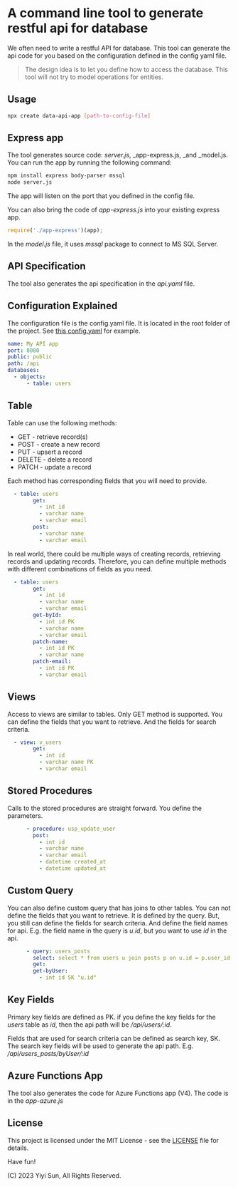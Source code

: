 # A command line tool to generate restful api for database

We often need to write a restful API for database. This tool can generate the api code for you based on the configuration defined in the config yaml file.

> The design idea is to let you define how to access the database. This tool will not try to model operations for entities.

## Usage

```bash
npx create data-api-app [path-to-config-file]
```

## Express app

The tool generates source code: _server.js_, _app-express.js, _and _model.js. You can run the app by running the following command:

```bash
npm install express body-parser mssql
node server.js
```
The app will listen on the port that you defined in the config file.

You can also bring the code of _app-express.js_ into your existing express app.

```javascript
require('./app-express')(app);
```

In the _model.js_ file, it uses _mssql_ package to connect to MS SQL Server.

## API Specification

The tool also generates the api specification in the _api.yaml_ file.

## Configuration Explained

The configuration file is the config.yaml file. It is located in the root folder of the project. See [this config.yaml](config.yaml) for example.

```yaml
name: My API app
port: 8080
public: public
path: /api
databases:
  - objects:
      - table: users
```


## Table

Table can use the following methods:

* GET - retrieve record(s)
* POST - create a new record
* PUT - upsert a record
* DELETE - delete a record
* PATCH - update a record

Each method has corresponding fields that you will need to provide.

```yaml
  - table: users
        get:
          - int id
          - varchar name
          - varchar email
        post:
          - varchar name
          - varchar email

```

In real world, there could be multiple ways of creating records, retrieving records and updating records. Therefore, you can define multiple methods with different combinations of fields as you need.

```yaml
  - table: users
        get:
          - int id
          - varchar name
          - varchar email
        get-byId:
          - int id PK
          - varchar name
          - varchar email
        patch-name:
          - int id PK
          - varchar name
        patch-email:
          - int id PK
          - varchar email
```

## Views

Access to views are similar to tables. Only GET method is supported. You can define the fields that you want to retrieve. And the fields for search criteria.

```yaml
  - view: v_users
        get:
          - int id
          - varchar name PK
          - varchar email
```

## Stored Procedures

Calls to the stored procedures are straight forward. You define the parameters.

```yaml
      - procedure: usp_update_user
        post:
          - int id
          - varchar name
          - varchar email
          - datetime created_at
          - datetime updated_at
```

## Custom Query

You can also define custom query that has joins to other tables. You can not define the fields that you want to retrieve. It is defined by the query. But, you still can define the fields for search criteria. And define the field names for api. E.g. the field name in the query is _u.id_, but you want to use _id_ in the api.

```yaml
      - query: users_posts
        select: select * from users u join posts p on u.id = p.user_id
        get:
        get-byUser:
          - int id SK "u.id"
```

## Key Fields

Primary key fields are defined as PK. if you define the key fields for the _users_ table as _id_, then the api path will be _/api/users/:id_.

Fields that are used for search criteria can be defined as search key, SK. The search key fields will be used to generate the api path. E.g. _/api/users_posts/byUser/:id_


## Azure Functions App

The tool also generates the code for Azure Functions app (V4). The code is in the _app-azure.js_



## License

This project is licensed under the MIT License - see the [LICENSE](LICENSE) file for details.

Have fun!

(C) 2023 Yiyi Sun, All Rights Reserved.


